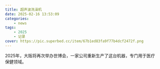 ```yaml
---
title: 超声波洗澡机
date: 2025-02-16 13:53:09
categories: 
    - news
tags: 
    - 2025
    - 记录
cover: https://pic.superbed.cc/item/67b1ed83fa9f77b4dcf2472f.png
---
```



2025年，大阪将再次举办世博会，一家公司重新生产了这台机器，专门用于医疗保健领域。


